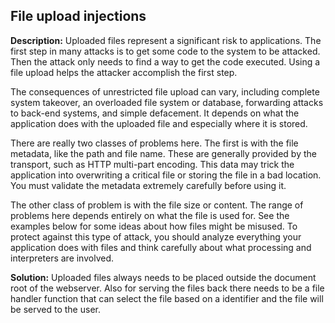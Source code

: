 
File upload injections
-------

**Description:**
Uploaded files represent a significant risk to applications. The first step in many attacks is to get some code to the system to be attacked. Then the attack only needs to find a way to get the code executed. Using a file upload helps the attacker accomplish the first step.

The consequences of unrestricted file upload can vary, including complete system takeover, an overloaded file system or database, forwarding attacks to back-end systems, and simple defacement. It depends on what the application does with the uploaded file and especially where it is stored.

There are really two classes of problems here. The first is with the file metadata, like the path and file name. These are generally provided by the transport, such as HTTP multi-part encoding. This data may trick the application into overwriting a critical file or storing the file in a bad location. You must validate the metadata extremely carefully before using it.

The other class of problem is with the file size or content. The range of problems here depends entirely on what the file is used for. See the examples below for some ideas about how files might be misused. To protect against this type of attack, you should analyze everything your application does with files and think carefully about what processing and interpreters are involved. 


**Solution:**
Uploaded files always needs to be placed outside the document root of the webserver. Also for serving the files back there needs to be a file handler function that can select the file based on a identifier and the file will be served to the user.

	